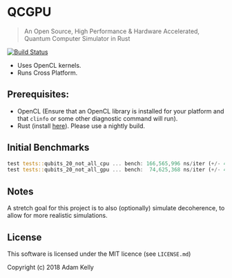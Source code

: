 # QCGPU

> An Open Source, High Performance & Hardware Accelerated, Quantum Computer Simulator in Rust

[![Build Status](https://travis-ci.org/QCGPU/qcgpu-rust.svg?branch=master)](https://travis-ci.org/QCGPU/qcgpu-rust)

* Uses OpenCL kernels.
* Runs Cross Platform.

## Prerequisites:
* OpenCL (Ensure that an OpenCL library is installed for your platform and that `clinfo` or some other diagnostic command will run). 
* Rust (install [here](https://www.rustup.rs)). Please use a nightly build.

## Initial Benchmarks

```rust
test tests::qubits_20_not_all_cpu ... bench: 166,565,996 ns/iter (+/- 4,235,438)
test tests::qubits_20_not_all_gpu ... bench:  74,625,368 ns/iter (+/- 4,295,963)
```

## Notes

A stretch goal for this project is to also (optionally) simulate decoherence, to allow
for more realistic simulations.

## License

This software is licensed under the MIT licence (see `LICENSE.md`)

Copyright (c) 2018 Adam Kelly


